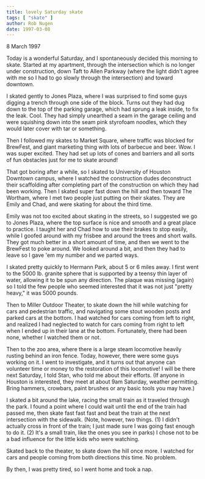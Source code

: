 ```yaml
---
title: lovely Saturday skate
tags: [ "skate" ]
author: Rob Nugen
date: 1997-03-08
---
```


<p class=date>8 March 1997</p>

<p>Today is a wonderful Saturday, and I spontaneously decided this morning to 
skate.  Started at my apartment,  through the intersection which is no longer
under construction, down Taft to Allen Parkway (where the light didn't agree
with me so I had to go slowly through the intersection) and toward downtown.</p>

<p>I skated gently to Jones Plaza, where I was surprised to find some guys
digging a trench through one side of the block.  Turns out they had dug down
to the top of the parking garage, which had sprung a leak inside, to fix the
leak.  Cool.  They had simply unearthed a seam in the garage ceiling and were
squishing down into the seam pink styrofoam noodles, which they would later
cover with tar or something.</p>

<p>Then I followed my skates to Market Square, where traffic was blocked for
BrewFest, and giant marketing thing with lots of barbecue and beer.  Wow.
I was super excited.  They had set up lots of cones and barriers and all
sorts of fun obstacles just for me to skate around!</p>

<p>That got boring after a while, so I skated to University of Houston Downtown
campus, where I watched the construction dudes deconstruct their scaffolding
after completing part of the construction on which they had been working.
Then I skated super fast down the hill and then toward The Wortham, where I
met two people just putting on their skates.  They are Emily and Chad, and
were skating for about the third time.</p>

<p>Emily was not too excited about skating in the streets, so I suggested we
go to Jones Plaza, where the top surface is nice and smooth and a great
place to practice.   I taught her and Chad how to use their brakes to stop 
easily, while I goofed around with my frisbee and around the trees and short
walls.  They got much better in a short amount of time, and then we went to 
the BrewFest to poke around.  We looked around a bit, and then they had to
leave so I gave 'em my number and we parted ways.</p>

<p>I skated pretty quickly to Hermann Park, about 5 or 6 miles away.  I first 
went to the 5000 lb. granite sphere that is supported by a teensy thin layer
of water, allowing it to be spun any direction.  The plaque was missing (again)
so I told the few people who seemed interested that it was not just "pretty
heavy," it was 5000 pounds.</p>

<p>Then to Miller Outdoor Theater, to skate down the hill while watching for cars
and pedestrian traffic, and navigating some stout wooden posts and parked cars 
at the bottom.  I had watched for cars coming from left to right, and realized
I had neglected to watch for cars coming from right to left when I ended up in
their lane at the bottom.  Fortunately, there had been none, whether I watched
them or not.</p>

<p>Then to the zoo area, where there is a large steam locomotive heavily rusting
behind an iron fence.  Today, however, there were some guys working on it.  I
went to investigate, and it turns out that anyone can volunteer time or money
to the restoration of this locomotive!  I will be there next Saturday, I told
Stan, who told me about their efforts.  (If anyone in Houston is interested,
they meet at about 9am Saturday, weather permitting.  Bring hammers, crowbars,
paint brushes or any basic tools you may have.)</p>

<p>I skated a bit around the lake, racing the small train as it traveled through
the park.  I found a point where I could wait until the end of the train had
passed me, then skate fast fast fast and beat the train at the next intersection
with the sidewalk.  (Note, however, two things.  (1) I didn't actually cross
in front of the train; I just made sure I was going fast enough to do it. 
(2) It's a small train, like the ones you see in parks)  I chose not to be a
bad influence for the little kids who were watching.</p>

<p>Skated back to the theater, to skate down the hill once more.  I watched for
cars and people coming from both directions this time.  No problem.</p>

<p>By then, I was pretty tired, so I went home and took a nap.</p>

